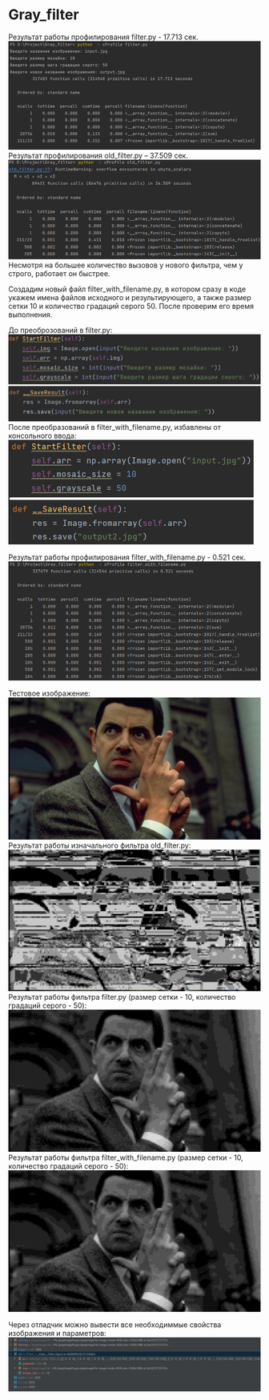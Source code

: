# Gray_filter
Результат работы профилирования filter.py - 17.713 сек.
![alt text](Pic/a1.PNG)
Результат профилирования old_filter.py – 37.509 сек.
![alt text](Pic/a2.PNG)
Несмотря на большее количество вызовов у нового фильтра, чем у строго, работает он быстрее.

Создадим новый файл filter_with_filename.py, в котором сразу в коде укажем имена файлов исходного и результирующего,
а также размер сетки 10 и количество градаций серого 50. После проверим его время выполнения.

До преоброзований в filter.py: 
![atl text](Pic/b1.PNG)
После преобразований в filter_with_filename.py, избавлены от консольного ввода:
![alt text](Pic/b2.PNG)

Результат работы профилирования filter_with_filename.py - 0.521 сек. 
![alt text](Pic/a3.PNG)

Тестовое изображение:
![alt text](input.JPG)
Результат работы изначального фильтра old_filter.py:
![alt text](res.jpg)
Результат работы фильтра filter.py (размер сетки - 10, количество градаций серого - 50):
![alt text](output.jpg)
Результат работы фильтра filter_with_filename.py (размер сетки - 10, количество градаций серого - 50):
![atl text](output2.jpg)

Через отладчик можно вывести все необходиммые свойства изображения и параметров:
![alt text](Pic/a4.PNG)

